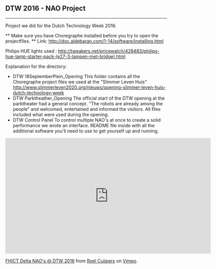 DTW 2016 - NAO Project
-----------------------
-----------------------
Project we did for the Dutch Technology Week 2016.



** Make sure you have Choregraphe installed before you try to open the projectfiles. **
Link: http://doc.aldebaran.com/1-14/software/installing.html

Philips HUE lights used : http://tweakers.net/pricewatch/428483/philips-hue-lamp-starter-pack-(e27-3-lampen-met-bridge).html


Explanation for the directory:
- DTW 18SeptemberPlein_Opening 
		This folder contains all the Choregraphe project files we used at the "Slimmer Leven Huis"
		http://www.slimmerleven2020.org/nieuws/opening-slimmer-leven-huis-dutch-technology-week
- DTW Parktheather_Opening
		The official start of the DTW opening at the parktheater had a general concept. "The robots are already among the people" and welcomed, entertained and informed the visitors. All files included what were used during the opening. 
- DTW Control Panel
		To control multiple NAO's at once to create a solid performance we wrote an interface. README file inside with all the additional software you'll need to use to get yourself up and running. 
		
<iframe src="https://player.vimeo.com/video/168183210" width="640" height="360" frameborder="0" webkitallowfullscreen mozallowfullscreen allowfullscreen></iframe>
<p><a href="https://vimeo.com/168183210">FHICT Delta NAO&#039;s @ DTW 2016</a> from <a href="https://vimeo.com/user38620387">Roel Cuijpers</a> on <a href="https://vimeo.com">Vimeo</a>.</p>